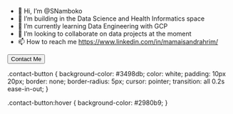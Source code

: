 <!---
SNamboko/SNamboko is a ✨ special ✨ repository because its `README.md` (this file) appears on your GitHub profile.
You can click the Preview link to take a look at your changes.
--->
- 👋 Hi, I’m @SNamboko
- 👀 I’m building in the Data Science and Health Informatics space
- 🌱 I’m currently learning Data Engineering with GCP
- 💞️ I’m looking to collaborate on data projects at the moment
- 📫 How to reach me https://www.linkedin.com/in/mamaisandrahrim/

<button class="contact-button">Contact Me</button>

.contact-button {
  background-color: #3498db;
  color: white;
  padding: 10px 20px;
  border: none;
  border-radius: 5px;
  cursor: pointer;
  transition: all 0.2s ease-in-out;
}

.contact-button:hover {
  background-color: #2980b9;
}
